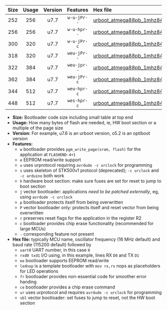 |Size|Usage|Version|Features|Hex file|
|:-:|:-:|:-:|:-:|:--|
|252|256|u7.7|`w-u-jPr--`|[urboot_atmega88pb_1mhz8432_230400bps_uart0_rxd0_txd1_lednop_ur_vbl.hex](https://raw.githubusercontent.com/stefanrueger/urboot.hex/main/mcus/atmega88pb/fcpu_1mhz8432/230400_bps/urboot_atmega88pb_1mhz8432_230400bps_uart0_rxd0_txd1_lednop_ur_vbl.hex)|
|256|256|u7.7|`w-u-hpr--`|[urboot_atmega88pb_1mhz8432_230400bps_uart0_rxd0_txd1_lednop_fr_ur.hex](https://raw.githubusercontent.com/stefanrueger/urboot.hex/main/mcus/atmega88pb/fcpu_1mhz8432/230400_bps/urboot_atmega88pb_1mhz8432_230400bps_uart0_rxd0_txd1_lednop_fr_ur.hex)|
|300|320|u7.7|`w-u-jPr-c`|[urboot_atmega88pb_1mhz8432_230400bps_uart0_rxd0_txd1_lednop_fr_ce_ur_vbl.hex](https://raw.githubusercontent.com/stefanrueger/urboot.hex/main/mcus/atmega88pb/fcpu_1mhz8432/230400_bps/urboot_atmega88pb_1mhz8432_230400bps_uart0_rxd0_txd1_lednop_fr_ce_ur_vbl.hex)|
|318|320|u7.7|`weu-jPr--`|[urboot_atmega88pb_1mhz8432_230400bps_uart0_rxd0_txd1_ee_lednop_ur_vbl.hex](https://raw.githubusercontent.com/stefanrueger/urboot.hex/main/mcus/atmega88pb/fcpu_1mhz8432/230400_bps/urboot_atmega88pb_1mhz8432_230400bps_uart0_rxd0_txd1_ee_lednop_ur_vbl.hex)|
|322|384|u7.7|`weu-jpr--`|[urboot_atmega88pb_1mhz8432_230400bps_uart0_rxd0_txd1_ee_lednop_fr_ur_vbl.hex](https://raw.githubusercontent.com/stefanrueger/urboot.hex/main/mcus/atmega88pb/fcpu_1mhz8432/230400_bps/urboot_atmega88pb_1mhz8432_230400bps_uart0_rxd0_txd1_ee_lednop_fr_ur_vbl.hex)|
|362|384|u7.7|`weu-jPr-c`|[urboot_atmega88pb_1mhz8432_230400bps_uart0_rxd0_txd1_ee_lednop_fr_ce_ur_vbl.hex](https://raw.githubusercontent.com/stefanrueger/urboot.hex/main/mcus/atmega88pb/fcpu_1mhz8432/230400_bps/urboot_atmega88pb_1mhz8432_230400bps_uart0_rxd0_txd1_ee_lednop_fr_ce_ur_vbl.hex)|
|344|512|u7.7|`weu-hpr-c`|[urboot_atmega88pb_1mhz8432_230400bps_uart0_rxd0_txd1_ee_lednop_fr_ce_ur.hex](https://raw.githubusercontent.com/stefanrueger/urboot.hex/main/mcus/atmega88pb/fcpu_1mhz8432/230400_bps/urboot_atmega88pb_1mhz8432_230400bps_uart0_rxd0_txd1_ee_lednop_fr_ce_ur.hex)|
|448|512|u7.7|`wes-hpr-c`|[urboot_atmega88pb_1mhz8432_230400bps_uart0_rxd0_txd1_ee_lednop_fr_ce.hex](https://raw.githubusercontent.com/stefanrueger/urboot.hex/main/mcus/atmega88pb/fcpu_1mhz8432/230400_bps/urboot_atmega88pb_1mhz8432_230400bps_uart0_rxd0_txd1_ee_lednop_fr_ce.hex)|

- **Size:** Bootloader code size including small table at top end
- **Usage:** How many bytes of flash are needed, ie, HW boot section or a multiple of the page size
- **Version:** For example, u7.6 is an urboot version, o5.2 is an optiboot version
- **Features:**
  + `w` bootloader provides `pgm_write_page(sram, flash)` for the application at `FLASHEND-4+1`
  + `e` EEPROM read/write support
  + `u` uses urprotocol requiring `avrdude -c urclock` for programming
  + `s` uses skeleton of STK500v1 protocol (deprecated); `-c urclock` and `-c arduino` both work
  + `h` hardware boot section: make sure fuses are set for reset to jump to boot section
  + `j` vector bootloader: applications *need to be patched externally*, eg, using `avrdude -c urclock`
  + `p` bootloader protects itself from being overwritten
  + `P` vector bootloader only: protects itself and reset vector from being overwritten
  + `r` preserves reset flags for the application in the register R2
  + `c` bootloader provides chip erase functionality (recommended for large MCUs)
  + `-` corresponding feature not present
- **Hex file:** typically MCU name, oscillator frequency (16 MHz default) and baud rate (115200 default) followed by
  + `uart0` UART number, in this case `0`
  + `rxd0 txd1` I/O using, in this example, lines RX `D0` and TX `D1`
  + `ee` bootloader supports EEPROM read/write
  + `lednop` is a template bootloader with `mov rx,rx` nops as placeholders for LED operations
  + `fr` bootloader provides non-essential code for smoother error handing
  + `ce` bootloader provides a chip erase command
  + `ur` uses urprotocol and requires `avrdude -c urclock` for programming
  + `vbl` vector bootloader: set fuses to jump to reset, not the HW boot section
